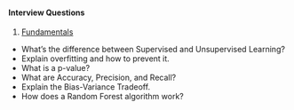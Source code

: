 #### Interview Questions

1. [Fundamentals ](https://medium.com/@inkollusrivarsha0287/ace-your-data-science-interview-15-common-questions-part-1-669ea4b6a393)
  - What’s the difference between Supervised and Unsupervised Learning?
  - Explain overfitting and how to prevent it.
  - What is a p-value?
  - What are Accuracy, Precision, and Recall?
  - Explain the Bias-Variance Tradeoff.
  - How does a Random Forest algorithm work?
